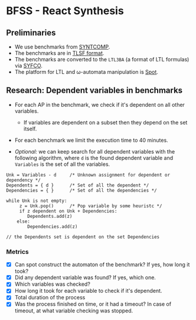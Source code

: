 # BFSS - React Synthesis 

## Preliminaries
* We use benchmarks from [SYNTCOMP](https://github.com/SYNTCOMP/benchmarks/tree/master).
* The benchmarks are in [TLSF format](https://arxiv.org/pdf/1604.02284.pdf).
* The benchmarks are converted to the `LTL3BA` (a format of LTL formulas) via [SYFCO](https://github.com/reactive-systems/syfco).
* The platform for LTL and ω-automata manipulation is [Spot](https://spot.lrde.epita.fr/).

## Research: Dependent variables in benchmarks
* For each AP in the benchmark, we check if it's dependent on all other variables.
  * If variables are dependent on a subset then they depend on the set itself.
* For each benchmark we limit the execution time to 40 minutes.


* _Optional:_ we can keep search for all dependent variables with the following algorithm,
where `d` is the found dependent variable and `Variables` is the set of all the variables.
```
Unk = Variables - d     /* Unknown assignment for dependent or dependency */
Dependents = { d }      /* Set of all the dependent */
Dependencies = { }      /* Set of all the dependencies */

while Unk is not empty:
     z = Unk.pop()      /* Pop variable by some heuristc */
     if z dependent on Unk + Dependencies:
        Dependents.add(z)
    else:
        Dependencies.add(z)

// the Dependents set is dependent on the set Dependencies
```

### Metrics
- [x] Can spot construct the automaton of the benchmark? If yes, how long it took?
- [x] Did any dependent variable was found? If yes, which one.
- [x] Which variables was checked?
- [x] How long it took for each variable to check if it's dependent.
- [x] Total duration of the process
- [x] Was the process finished on time, or it had a timeout? In case of timeout, at what variable checking was stopped.
